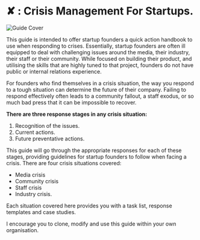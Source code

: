 # ✘ : Crisis Management For Startups.
![Guide Cover](http://i328.photobucket.com/albums/l360/Jonwestenberg/Crisis%20management%20for%20startups._zpsaduspamq.png)

This guide is intended to offer startup founders a quick action handbook to use when responding to crises. Essentially, startup founders are often ill equipped to deal with challenging issues around the media, their industry, their staff or their community. While focused on building their product, and utilising the skills that are highly tuned to that project, founders do not have public or internal relations experience.

For founders who find themselves in a crisis situation, the way you respond to a tough situation can determine the future of their company. Failing to respond effectively often leads to a community fallout, a staff exodus, or so much bad press that it can be impossible to recover. 

**There are three response stages in any crisis situation:**
 1. Recognition of the issues.
 2. Current actions.
 3. Future preventative actions.

This guide will go through the appropriate responses for each of these stages, providing guidelines for startup founders to follow when facing a crisis. There are four crisis situations covered:
* Media crisis
* Community crisis 
* Staff crisis
* Industry crisis. 

Each situation covered here provides you with a task list, response templates and case studies.

I encourage you to clone, modify and use this guide within your own organisation. 
